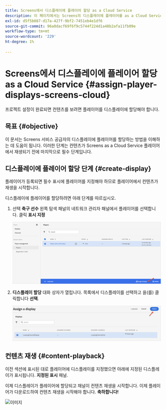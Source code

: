 ```yaml
---
title: Screens에서 디스플레이에 플레이어 할당 as a Cloud Service
description: 이 페이지에서는 Screens의 디스플레이에 플레이어를 as a Cloud Service으로 할당하는 방법을 설명합니다.
exl-id: d5f5b087-d17a-427f-9bf2-7451eb4e1df6
source-git-commit: 96a0dacf69f6f9c5744f224d1a48b2afa11fb09e
workflow-type: tm+mt
source-wordcount: '229'
ht-degree: 1%

---
```


# Screens에서 디스플레이에 플레이어 할당 as a Cloud Service {#assign-player-displays-screens-cloud}

프로젝트 설정이 완료되면 컨텐츠를 보려면 플레이어를 디스플레이에 할당해야 합니다.

## 목표 {#objective}

이 문서는 Screens 서비스 공급자의 디스플레이에 플레이어를 할당하는 방법을 이해하는 데 도움이 됩니다. 이러한 단계는 컨텐츠가 Screens as a Cloud Service 플레이어에서 재생되기 전에 마지막으로 필수 단계입니다.

## 디스플레이에 플레이어 할당 단계 {#create-display}

플레이어가 등록되면 필수 표시에 플레이어를 지정해야 하므로 플레이어에서 컨텐츠가 재생을 시작합니다.

디스플레이에 플레이어를 할당하려면 아래 단계를 따르십시오.

1. 선택 **축구 선수** 왼쪽 탐색 패널의 네트워크 관리자 패널에서 플레이어를 선택합니다. 클릭 **표시 지정**

   ![이미지](/help/screens-cloud/assets/player/register-player7.png)

1. **디스플레이 할당** 대화 상자가 열립니다. 목록에서 디스플레이를 선택하고 을(를) 클릭합니다 **선택**.

   ![이미지](/help/screens-cloud/assets/player/register-player8.png)

## 컨텐츠 재생 {#content-playback}

이전 섹션에 표시된 대로 플레이어에 디스플레이를 지정했으면 아래에 지정된 디스플레이가 표시됩니다. **지정된 표시** 패널.

이제 디스플레이가 플레이어에 할당되고 채널이 컨텐츠 재생을 시작합니다. 이제 플레이어가 다운로드하여 컨텐츠 재생을 시작해야 합니다. **축하합니다!**

![이미지](/help/screens-cloud/assets/player/output.gif)
